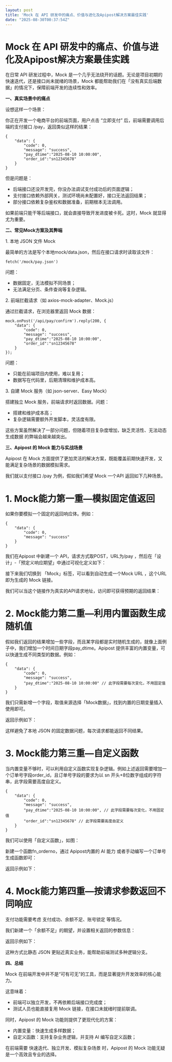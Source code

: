 ```yaml
---
layout: post
title: 'Mock 在 API 研发中的痛点、价值与进化及Apipost解决方案最佳实践'
date: "2025-08-30T00:37:54Z"
---
```

Mock 在 API 研发中的痛点、价值与进化及Apipost解决方案最佳实践
=======================================

在日常 API 研发过程中，Mock 是一个几乎无法绕开的话题。无论是项目初期的快速迭代，还是接口尚未就绪的场景，Mock 都能帮助我们在「没有真实后端数据」的情况下，保障前端开发的连续性和效率。

**一、真实场景中的痛点**

设想这样一个场景：

你正在开发一个电商平台的前端页面，用户点击 “立即支付” 后，前端需要调用后端的支付接口 /pay，返回类似这样的结果：

    {
        "data": {
            "code": 0,
            "message": "success",
            "pay_dtime":"2025-08-10 10:00:00",
            "order_id":"sn12345678"
        }
    }
    

但是问题是：

*   后端接口还没开发完，你没办法调试支付成功后的页面逻辑；
*   支付接口依赖外部网关，测试环境尚未配置好，接口无法返回结果；
*   部分接口依赖复杂鉴权和数据准备，前期根本无法调用。

如果前端只能干等后端接口，就会直接导致开发进度被卡死。这时，Mock 就显得尤为重要。

**二、常见Mock方案及其弊端**

1\. 本地 JSON 文件 Mock

最简单的方法是写个本地mock/data.json，然后在接口请求时读取该文件：

    fetch('/mock/pay.json')
    

问题：

*   数据固定，无法模拟不同场景；
*   无法满足分页、条件查询等复杂逻辑。

2\. 前端拦截请求（如 axios-mock-adapter、Mock.js）

通过拦截请求，在浏览器里返回 Mock 数据：

    mock.onPost('/api/pay/confirm').reply(200, {
        "data": {
            "code": 0,
            "message": "success",
            "pay_dtime":"2025-08-10 10:00:00",
            "order_id":"sn12345678" 
        }
    });
    

问题：

*   只能在前端项目内使用，难以复用；
*   数据写在代码里，后期清理和维护成本高。

3\. 自建 Mock 服务（如 json-server、Easy Mock）

搭建独立 Mock 服务，前端请求时返回数据。问题：

*   搭建和维护成本高；
*   复杂逻辑需要额外开发脚本，灵活度有限。

这些方案虽然解决了一部分问题，但随着项目复杂度增加，缺乏灵活性、无法动态生成数据 的弊端会越来越突出。

**三、Apipost 的 Mock 能力与实战场景**

Apipost 在 Mock 方面提供了更加灵活的解决方案，既能覆盖前期快速开发，又能满足复杂场景的数据模拟需求。

我们就以支付接口 /pay 为例，假如我们希望 Mock 一个API 返回如下几种场景。

1\. Mock能力第一重—模拟固定值返回
=====================

如果你要模拟一个固定的返回响应体。例如：

    {
        "data": {
            "code": 0,
            "message": "success"
        }
    }

我们在Apipost 中新建一个 API，请求方式取POST，URL为/pay ，然后在「设计」-「预定义响应期望」中通过可视化定义如下：

接下来我们切换到 「Mock」标签，可以看到自动生成一个Mock URL ，这个URL即为生成的 Mock 链接。

我们可以当这个链接作为真实的API请求地址，访问即可获得预期的返回结果：

2\. Mock能力第二重—利用内置函数生成随机值
=========================

假如我们返回的结果增加一些字段，而且某字段都是实时随机生成的，就像上面例子中，我们增加一个时间日期字段pay\_dtime。Apipost 提供丰富的内置变量，可以快速生成不同类型的数据。例如：

    {
        "data": {
            "code": 0,
            "message": "success",
            "pay_dtime":"2025-08-10 10:00:00" // 此字段需要每次变化，不用固定值
        }
    }

我们只需新增一个字段，取值来源选择「Mock数据」，找到内置的日期变量插入使用即可。

返回示例如下：

这样避免了本地 JSON 的固定数据问题，每次请求都能返回不同结果。

3\. Mock能力第三重—自定义函数
===================

当内置变量不够时，可以利用自定义函数实现复杂逻辑。例如上述返回需要增加一个订单号字段order\_id，且订单号字段的要求为以 sn 开头+8位数字组成的字符串，此字段需要高度自定义。

    {
        "data": {
            "code": 0,
            "message": "success",
            "pay_dtime":"2025-08-10 10:00:00", // 此字段需要每次变化，不用固定值
            "order_id":"sn12345678" // 此字段需要高度自定义
        }
    }

我们可以使用「自定义函数」，如图：

新建一个函数fn\_orderno，通过 Apipost内置的 AI 能力 或者手动编写一个订单号生成函数即可：

返回示例如下：

4\. Mock能力第四重—按请求参数返回不同响应
=========================

支付功能需要考虑 支付成功、余额不足、账号锁定 等情况。

我们新建一个「余额不足」的期望，并设置相关返回的参数信息：

返回示例如下：

这种方式比静态 JSON 更贴近真实业务，能帮助前端测试多种逻辑分支。

**四、总结**

Mock 在前端开发中并不是“可有可无”的工具，而是显著提升开发效率的核心能力。

这意味着：

*   前端可以独立开发，不再依赖后端接口完成度；
*   测试人员也能直接复用 Mock 链接，在接口未就绪时提前联调。

同时，Apipost 的 Mock 功能则提供了更现代化的方案：

*   内置变量：快速生成多样数据；
*   自定义函数：支持复杂业务逻辑，并支持 AI 编写自定义函数；

在前端需要 快速迭代、独立开发、模拟复杂场景 时，Apipost 的 Mock 功能无疑是一个高效且专业的选择。